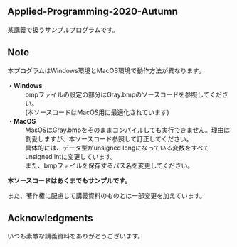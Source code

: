 ## Applied-Programming-2020-Autumn

某講義で扱うサンプルプログラムです。



## Note

本プログラムはWindows環境とMacOS環境で動作方法が異なります。

<dl>
  <dt><b>・Windows</b></dt>
  <dd>bmpファイルの設定の部分はGray.bmpのソースコードを参照してください。<br>
  		(本ソースコードはMacOS用に最適化されています)</dd>
  <dt><b>・MacOS</b></dt>
  <dd>MasOSはGray.bmpをそのままコンパイルしても実行できません。理由は割愛しますが、本ソースコード参照して訂正してください。<br>
  具体的には、データ型がunsigned longになっている変数をすべてunsigned intに変更しています。<br>
  また、bmpファイルを保存するパス名を変更してください。</dd>
</dl>


__本ソースコードはあくまでもサンプルです。__

また、著作権に配慮して講義資料のものとは一部変更を加えています。

## Acknowledgments

いつも素敵な講義資料をありがとうございます。

